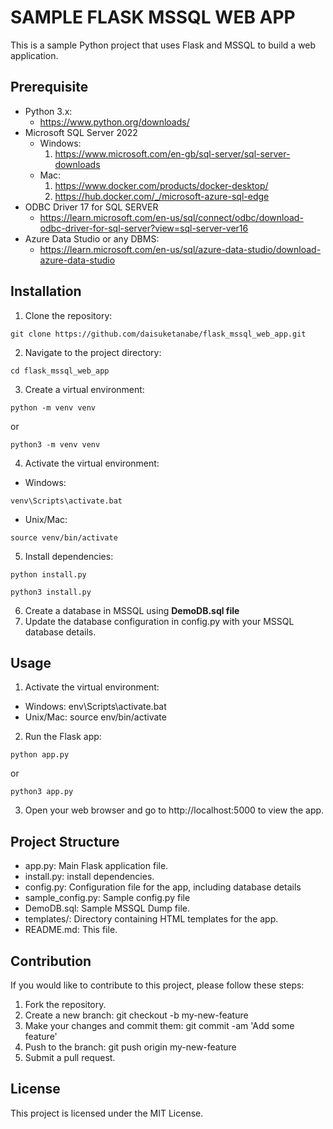 # SAMPLE FLASK MSSQL WEB APP #
This is a sample Python project that uses Flask and MSSQL to build a web application.
## Prerequisite ##
- Python 3.x: 
  * https://www.python.org/downloads/
- Microsoft SQL Server 2022
  * Windows:
    1. https://www.microsoft.com/en-gb/sql-server/sql-server-downloads
  * Mac: 
    1. https://www.docker.com/products/docker-desktop/
    2. https://hub.docker.com/_/microsoft-azure-sql-edge
- ODBC Driver 17 for SQL SERVER
  * https://learn.microsoft.com/en-us/sql/connect/odbc/download-odbc-driver-for-sql-server?view=sql-server-ver16
- Azure Data Studio or any DBMS:
  * https://learn.microsoft.com/en-us/sql/azure-data-studio/download-azure-data-studio
## Installation ##
1. Clone the repository: 
```{python}
git clone https://github.com/daisuketanabe/flask_mssql_web_app.git
```
2. Navigate to the project directory:
```{python} 
cd flask_mssql_web_app
```
3. Create a virtual environment: 
```{python}
python -m venv venv
```
or
```{python}
python3 -m venv venv
```
4. Activate the virtual environment:
 * Windows: 
 ```{python}
 venv\Scripts\activate.bat
 ```
 * Unix/Mac: 
 ```{python} 
 source venv/bin/activate
 ```
5. Install dependencies: 
```{python}
python install.py
```
```{python}
python3 install.py
```
6. Create a database in MSSQL using __DemoDB.sql file__
7. Update the database configuration in config.py with your MSSQL database details.
## Usage ##
1. Activate the virtual environment:
- Windows: env\Scripts\activate.bat
- Unix/Mac: source env/bin/activate
2. Run the Flask app: 
```{python}
python app.py
```
or
```{python}
python3 app.py
```
3. Open your web browser and go to http://localhost:5000 to view the app.
## Project Structure ##
* app.py: Main Flask application file.
* install.py: install dependencies.
* config.py: Configuration file for the app, including database details
* sample_config.py: Sample config.py file
* DemoDB.sql: Sample MSSQL Dump file.
* templates/: Directory containing HTML templates for the app.
* README.md: This file.
## Contribution ##
If you would like to contribute to this project, please follow these steps:
1. Fork the repository.
2. Create a new branch: git checkout -b my-new-feature
3. Make your changes and commit them: git commit -am 'Add some feature'
4. Push to the branch: git push origin my-new-feature
5. Submit a pull request.
## License ##
This project is licensed under the MIT License. 
